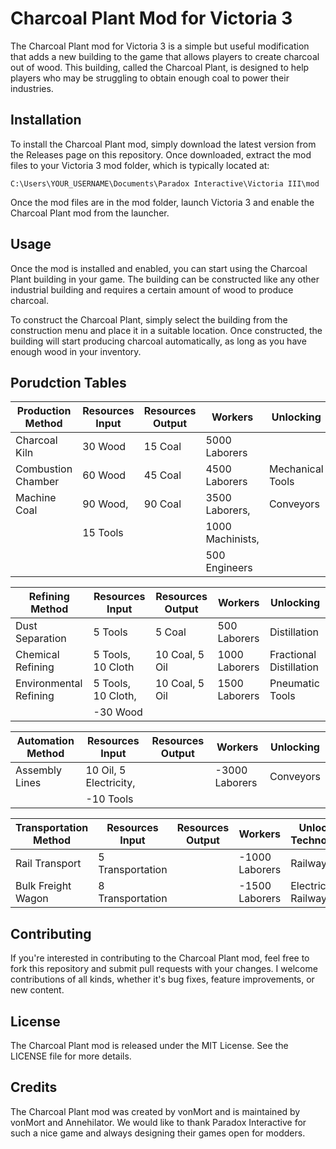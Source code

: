 # Charcoal Plant Mod for Victoria 3

The Charcoal Plant mod for Victoria 3 is a simple but useful modification that adds a new building to the game that allows players to create charcoal out of wood. This building, called the Charcoal Plant, is designed to help players who may be struggling to obtain enough coal to power their industries.

## Installation

To install the Charcoal Plant mod, simply download the latest version from the Releases page on this repository. Once downloaded, extract the mod files to your Victoria 3 mod folder, which is typically located at:

```
C:\Users\YOUR_USERNAME\Documents\Paradox Interactive\Victoria III\mod
```

Once the mod files are in the mod folder, launch Victoria 3 and enable the Charcoal Plant mod from the launcher.

## Usage

Once the mod is installed and enabled, you can start using the Charcoal Plant building in your game. The building can be constructed like any other industrial building and requires a certain amount of wood to produce charcoal.

To construct the Charcoal Plant, simply select the building from the construction menu and place it in a suitable location. Once constructed, the building will start producing charcoal automatically, as long as you have enough wood in your inventory.

## Porudction Tables

| Production Method      | Resources Input        | Resources Output | Workers          | Unlocking               | 
|------------------------|------------------------|------------------|------------------|-------------------------|
| Charcoal Kiln          | 30 Wood                | 15 Coal          | 5000 Laborers    |                         |
| Combustion Chamber     | 60 Wood                | 45 Coal          | 4500 Laborers    | Mechanical Tools        |
| Machine Coal           | 90 Wood,               | 90 Coal          | 3500 Laborers,   | Conveyors               |
|                        | 15 Tools               |                  | 1000 Machinists, |                         |
|                        |                        |                  | 500 Engineers    |                         |
    
    
| Refining Method        | Resources Input        | Resources Output | Workers          | Unlocking               |
|------------------------|------------------------|------------------|------------------|-------------------------|
| Dust Separation        | 5 Tools                | 5 Coal           | 500 Laborers     | Distillation            |
| Chemical Refining      | 5 Tools, 10 Cloth      | 10 Coal, 5 Oil   | 1000 Laborers    | Fractional Distillation |
| Environmental Refining | 5 Tools, 10 Cloth,     | 10 Coal, 5 Oil   | 1500 Laborers    | Pneumatic Tools         |
|                        | -30 Wood               |                  |                  |                         |


| Automation Method      | Resources Input        | Resources Output | Workers          | Unlocking               |
|------------------------|------------------------|------------------|------------------|-------------------------|
| Assembly Lines         | 10 Oil, 5 Electricity, |                  | -3000 Laborers   | Conveyors               |
|                        | -10 Tools         

| Transportation Method  | Resources Input        | Resources Output | Workers          | Unlocking Technologies  |
|------------------------|------------------------|------------------|------------------|-------------------------|
| Rail Transport         | 5 Transportation       |                  | -1000 Laborers   | Railways                |
| Bulk Freight Wagon     | 8 Transportation       |                  | -1500 Laborers   | Electric Railways       |


## Contributing

If you're interested in contributing to the Charcoal Plant mod, feel free to fork this repository and submit pull requests with your changes. I welcome contributions of all kinds, whether it's bug fixes, feature improvements, or new content.

## License

The Charcoal Plant mod is released under the MIT License. See the LICENSE file for more details.

## Credits

The Charcoal Plant mod was created by vonMort and is maintained by vonMort and Annehilator. We would like to thank Paradox Interactive for such a nice game and always designing their games open for modders.
